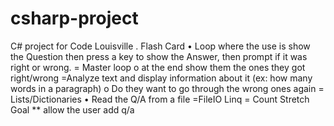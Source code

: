# csharp-project

C# project for Code Louisville .
Flash Card
•	Loop where the use is show the Question then press a key to show the Answer, then prompt if it was right or wrong. = Master loop
o	at the end show them the ones they got right/wrong =Analyze text and display information about it (ex: how many words in a paragraph)
o	Do they want to go through the wrong ones again = Lists/Dictionaries
•	Read the Q/A from a file =FileIO
Linq = Count 
Stretch Goal ** allow the user add q/a
